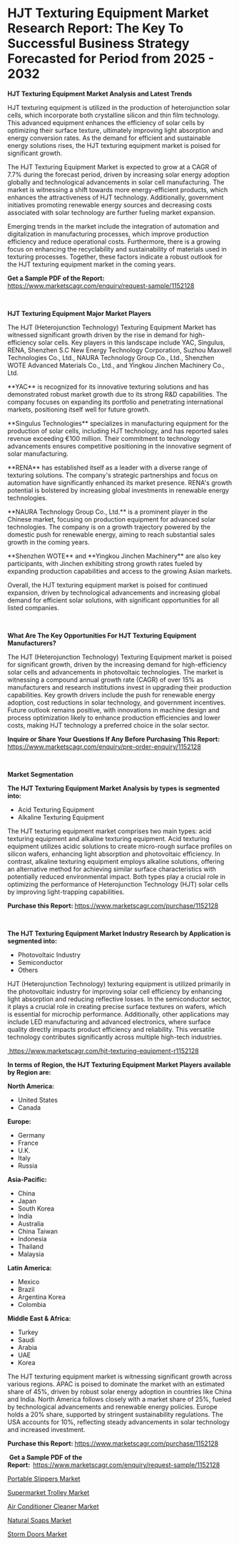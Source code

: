 <p><h1>HJT Texturing Equipment Market Research Report: The Key To Successful Business Strategy Forecasted for Period from 2025 - 2032</h1></p><p><strong>HJT Texturing Equipment Market Analysis and Latest Trends</strong></p>
<p><p>HJT texturing equipment is utilized in the production of heterojunction solar cells, which incorporate both crystalline silicon and thin film technology. This advanced equipment enhances the efficiency of solar cells by optimizing their surface texture, ultimately improving light absorption and energy conversion rates. As the demand for efficient and sustainable energy solutions rises, the HJT texturing equipment market is poised for significant growth.</p><p>The HJT Texturing Equipment Market is expected to grow at a CAGR of 7.7% during the forecast period, driven by increasing solar energy adoption globally and technological advancements in solar cell manufacturing. The market is witnessing a shift towards more energy-efficient products, which enhances the attractiveness of HJT technology. Additionally, government initiatives promoting renewable energy sources and decreasing costs associated with solar technology are further fueling market expansion.</p><p>Emerging trends in the market include the integration of automation and digitalization in manufacturing processes, which improve production efficiency and reduce operational costs. Furthermore, there is a growing focus on enhancing the recyclability and sustainability of materials used in texturing processes. Together, these factors indicate a robust outlook for the HJT texturing equipment market in the coming years.</p></p>
<p><strong>Get a Sample PDF of the Report:&nbsp;</strong> <a href="https://www.marketscagr.com/enquiry/request-sample/1152128?utm_campaign=2012&utm_medium=2&utm_source=Github&utm_content=ia&utm_term=28022025&utm_id=hjt-texturing-equipment">https://www.marketscagr.com/enquiry/request-sample/1152128</a></p>
<p>&nbsp;</p>
<p><strong>HJT Texturing Equipment Major Market Players</strong></p>
<p><p>The HJT (Heterojunction Technology) Texturing Equipment Market has witnessed significant growth driven by the rise in demand for high-efficiency solar cells. Key players in this landscape include YAC, Singulus, RENA, Shenzhen S.C New Energy Technology Corporation, Suzhou Maxwell Technologies Co., Ltd., NAURA Technology Group Co., Ltd., Shenzhen WOTE Advanced Materials Co., Ltd., and Yingkou Jinchen Machinery Co., Ltd.</p><p>**YAC** is recognized for its innovative texturing solutions and has demonstrated robust market growth due to its strong R&D capabilities. The company focuses on expanding its portfolio and penetrating international markets, positioning itself well for future growth.</p><p>**Singulus Technologies** specializes in manufacturing equipment for the production of solar cells, including HJT technology, and has reported sales revenue exceeding €100 million. Their commitment to technology advancements ensures competitive positioning in the innovative segment of solar manufacturing.</p><p>**RENA** has established itself as a leader with a diverse range of texturing solutions. The company's strategic partnerships and focus on automation have significantly enhanced its market presence. RENA's growth potential is bolstered by increasing global investments in renewable energy technologies.</p><p>**NAURA Technology Group Co., Ltd.** is a prominent player in the Chinese market, focusing on production equipment for advanced solar technologies. The company is on a growth trajectory powered by the domestic push for renewable energy, aiming to reach substantial sales growth in the coming years.</p><p>**Shenzhen WOTE** and **Yingkou Jinchen Machinery** are also key participants, with Jinchen exhibiting strong growth rates fueled by expanding production capabilities and access to the growing Asian markets.</p><p>Overall, the HJT texturing equipment market is poised for continued expansion, driven by technological advancements and increasing global demand for efficient solar solutions, with significant opportunities for all listed companies.</p></p>
<p>&nbsp;</p>
<p><strong>What Are The Key Opportunities For HJT Texturing Equipment Manufacturers?</strong></p>
<p><p>The HJT (Heterojunction Technology) Texturing Equipment market is poised for significant growth, driven by the increasing demand for high-efficiency solar cells and advancements in photovoltaic technologies. The market is witnessing a compound annual growth rate (CAGR) of over 15% as manufacturers and research institutions invest in upgrading their production capabilities. Key growth drivers include the push for renewable energy adoption, cost reductions in solar technology, and government incentives. Future outlook remains positive, with innovations in machine design and process optimization likely to enhance production efficiencies and lower costs, making HJT technology a preferred choice in the solar sector.</p></p>
<p><strong>Inquire or Share Your Questions If Any Before Purchasing This Report:</strong> <a href="https://www.marketscagr.com/enquiry/pre-order-enquiry/1152128?utm_campaign=2012&utm_medium=2&utm_source=Github&utm_content=ia&utm_term=28022025&utm_id=hjt-texturing-equipment">https://www.marketscagr.com/enquiry/pre-order-enquiry/1152128</a></p>
<p>&nbsp;</p>
<p><strong>Market Segmentation</strong></p>
<p><strong>The HJT Texturing Equipment Market Analysis by types is segmented into:</strong></p>
<p><ul><li>Acid Texturing Equipment</li><li>Alkaline Texturing Equipment</li></ul></p>
<p><p>The HJT texturing equipment market comprises two main types: acid texturing equipment and alkaline texturing equipment. Acid texturing equipment utilizes acidic solutions to create micro-rough surface profiles on silicon wafers, enhancing light absorption and photovoltaic efficiency. In contrast, alkaline texturing equipment employs alkaline solutions, offering an alternative method for achieving similar surface characteristics with potentially reduced environmental impact. Both types play a crucial role in optimizing the performance of Heterojunction Technology (HJT) solar cells by improving light-trapping capabilities.</p></p>
<p><strong>Purchase this Report:&nbsp;</strong><a href="https://www.marketscagr.com/purchase/1152128?utm_campaign=2012&utm_medium=2&utm_source=Github&utm_content=ia&utm_term=28022025&utm_id=hjt-texturing-equipment">https://www.marketscagr.com/purchase/1152128</a></p>
<p>&nbsp;</p>
<p><strong>The HJT Texturing Equipment Market Industry Research by Application is segmented into:</strong></p>
<p><ul><li>Photovoltaic Industry</li><li>Semiconductor</li><li>Others</li></ul></p>
<p><p>HJT (Heterojunction Technology) texturing equipment is utilized primarily in the photovoltaic industry for improving solar cell efficiency by enhancing light absorption and reducing reflective losses. In the semiconductor sector, it plays a crucial role in creating precise surface textures on wafers, which is essential for microchip performance. Additionally, other applications may include LED manufacturing and advanced electronics, where surface quality directly impacts product efficiency and reliability. This versatile technology contributes significantly across multiple high-tech industries.</p></p>
<p><a href="https://www.marketscagr.com/hjt-texturing-equipment-r1152128?utm_campaign=2012&utm_medium=2&utm_source=Github&utm_content=ia&utm_term=28022025&utm_id=hjt-texturing-equipment">&nbsp;https://www.marketscagr.com/hjt-texturing-equipment-r1152128</a></p>
<p><strong>In terms of Region, the HJT Texturing Equipment Market Players available by Region are:</strong></p>
<p>
    <p> <strong> North America: </strong>
        <ul>
            <li>United States</li>
            <li>Canada</li>
        </ul>
        </p> 
    <p> <strong> Europe: </strong>
        <ul>
            <li>Germany</li>
            <li>France</li>
            <li>U.K.</li>
            <li>Italy</li>
            <li>Russia</li>
        </ul>
        </p> 
    <p> <strong> Asia-Pacific: </strong>
        <ul>
            <li>China</li>
            <li>Japan</li>
            <li>South Korea</li>
            <li>India</li>
            <li>Australia</li>
            <li>China Taiwan</li>
            <li>Indonesia</li>
            <li>Thailand</li>
            <li>Malaysia</li>
        </ul>
        </p> 
    <p> <strong> Latin America: </strong>
        <ul>
            <li>Mexico</li>
            <li>Brazil</li>
            <li>Argentina Korea</li>
            <li>Colombia</li>
        </ul>
        </p> 
    <p> <strong> Middle East & Africa: </strong>
        <ul>
            <li>Turkey</li>
            <li>Saudi</li>
            <li>Arabia</li>
            <li>UAE</li>
            <li>Korea</li>
        </ul>
    </p>
    </p>
<p><p>The HJT texturing equipment market is witnessing significant growth across various regions. APAC is poised to dominate the market with an estimated share of 45%, driven by robust solar energy adoption in countries like China and India. North America follows closely with a market share of 25%, fueled by technological advancements and renewable energy policies. Europe holds a 20% share, supported by stringent sustainability regulations. The USA accounts for 10%, reflecting steady advancements in solar technology and increased investment.</p></p>
<p><strong>Purchase this Report: </strong><a href="https://www.marketscagr.com/purchase/1152128?utm_campaign=2012&utm_medium=2&utm_source=Github&utm_content=ia&utm_term=28022025&utm_id=hjt-texturing-equipment">https://www.marketscagr.com/purchase/1152128</a></p>
<p>&nbsp;<strong>Get a Sample PDF of the Report:&nbsp;&nbsp;</strong><a href="https://www.marketscagr.com/enquiry/request-sample/1152128?utm_campaign=2012&utm_medium=2&utm_source=Github&utm_content=ia&utm_term=28022025&utm_id=hjt-texturing-equipment">https://www.marketscagr.com/enquiry/request-sample/1152128</a></p>
<p><strong></strong></p>
<p><p><a href="https://github.com/krulicfidura/Market-Research-Report-List-1/blob/main/portable-slippers-market.md?utm_campaign=2012&utm_medium=2&utm_source=Github&utm_content=ia&utm_term=28022025&utm_id=hjt-texturing-equipment">Portable Slippers Market</a></p><p><a href="https://github.com/vassihucz/Market-Research-Report-List-1/blob/main/supermarket-trolley-market.md?utm_campaign=2012&utm_medium=2&utm_source=Github&utm_content=ia&utm_term=28022025&utm_id=hjt-texturing-equipment">Supermarket Trolley Market</a></p><p><a href="https://github.com/denbelnmer50/Market-Research-Report-List-1/blob/main/air-conditioner-cleaner-market.md?utm_campaign=2012&utm_medium=2&utm_source=Github&utm_content=ia&utm_term=28022025&utm_id=hjt-texturing-equipment">Air Conditioner Cleaner Market</a></p><p><a href="https://github.com/dibesnayee/Market-Research-Report-List-1/blob/main/natural-soaps-market.md?utm_campaign=2012&utm_medium=2&utm_source=Github&utm_content=ia&utm_term=28022025&utm_id=hjt-texturing-equipment">Natural Soaps Market</a></p><p><a href="https://github.com/rreynagjysma65/Market-Research-Report-List-1/blob/main/storm-doors-market.md?utm_campaign=2012&utm_medium=2&utm_source=Github&utm_content=ia&utm_term=28022025&utm_id=hjt-texturing-equipment">Storm Doors Market</a></p></p>